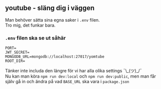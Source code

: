 ## youtube - släng dig i väggen

Man behöver sätta sina egna saker i `.env` filen.  
Tro mig, det funkar bara.


### `.env` filen ska se ut såhär
```
PORT=
JWT_SECRET=
MONGODB_URL=mongodb://localhost:27017/yomtube
ROOT_DIR=
```
Tänker inte includa den längre för vi har alla olika settings ¯\\\_(ツ)\_/¯  
Nu kan man köra `npm run dev:local` och `npm run dev:public`, men man får själv gå in och ändra på vad `BASE_URL` ska vara i `package.json`